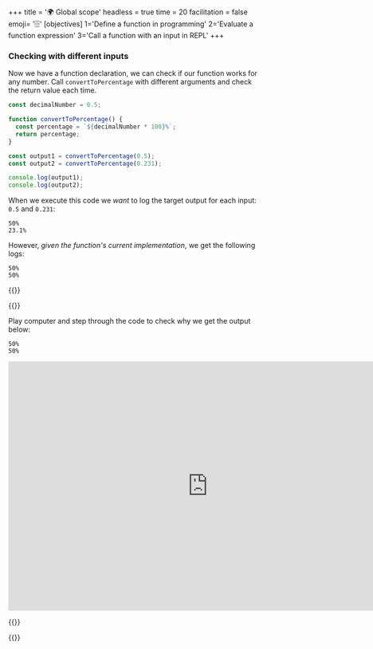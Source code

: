 +++
title = '🌍 Global scope'
headless = true
time = 20
facilitation = false
emoji= '🗄️'
[objectives]
    1='Define a function in programming'
    2='Evaluate a function expression'
    3='Call a function with an input in REPL'
+++

### Checking with different inputs

Now we have a function declaration, we can check if our function works for any number. Call `convertToPercentage` with different arguments and check the return value each time.

```js {linenos=table,hl_lines=["8-9"],linenostart=1}
const decimalNumber = 0.5;

function convertToPercentage() {
  const percentage = `${decimalNumber * 100}%`;
  return percentage;
}

const output1 = convertToPercentage(0.5);
const output2 = convertToPercentage(0.231);

console.log(output1);
console.log(output2);
```

When we execute this code we _want_ to log the target output for each input: `0.5` and `0.231`:

```
50%
23.1%
```

However, _given the function's current implementation_, we get the following logs:

```
50%
50%
```

{{<tabs name="activities">}}

{{<tab name="🎮 Play computer">}}

Play computer and step through the code to check why we get the output below:

```console
50%
50%
```

<iframe width="800" height="500" frameborder="0" src="https://pythontutor.com/iframe-embed.html#code=const%20decimalNumber%20%3D%200.5%3B%0A%0Afunction%20convertToPercentage%28%29%20%7B%0A%20%20const%20percentage%20%3D%20%60%24%7BdecimalNumber%20*%20100%7D%25%60%3B%0A%20%20return%20percentage%3B%0A%7D%0A%0Aconst%20output1%20%3D%20convertToPercentage%280.5%29%3B%0Aconst%20output2%20%3D%20convertToPercentage%280.231%29%3B%0A%0Aconsole.log%28output1%29%3B%0Aconsole.log%28output2%29%3B&codeDivHeight=400&codeDivWidth=350&cumulative=false&curInstr=11&heapPrimitives=nevernest&origin=opt-frontend.js&py=js&rawInputLstJSON=%5B%5D&textReferences=false"> </iframe>

{{</tab>}}

{{</tabs>}}
